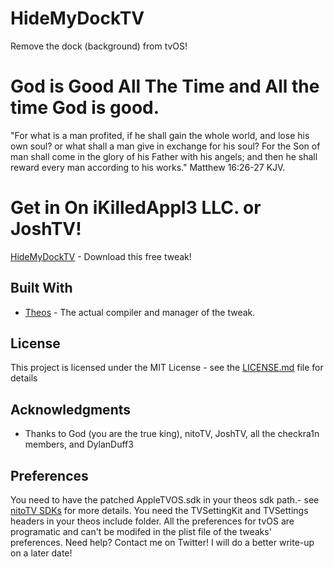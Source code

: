 # HideMyDockTV
Remove the dock (background) from tvOS!

# God is Good All The Time and All the time God is good.
"For what is a man profited, if he shall gain the whole world, and lose his own soul? or what shall a man give in exchange for his soul?
For the Son of man shall come in the glory of his Father with his angels; and then he shall reward every man according to his works." Matthew 16:26-27 KJV.


# Get in On iKilledAppl3 LLC. or JoshTV!

[HideMyDockTV](https://toxicappl3.github.io/tvrepo/) - Download this free tweak!

## Built With

* [Theos](https://github.com/theos/theos) - The actual compiler and manager of the tweak.

## License

This project is licensed under the MIT License - see the [LICENSE.md](LICENSE.md) file for details

## Acknowledgments

* Thanks to God (you are the true king), nitoTV, JoshTV, all the checkra1n members, and DylanDuff3 

## Preferences 
You need to have the patched AppleTVOS.sdk in your theos sdk path.- see [nitoTV SDKs](https://github.com/lechium/sdks) for more details.
You need the TVSettingKit and TVSettings headers in your theos include folder.
All the preferences for tvOS are programatic and can't be modifed in the plist file of the tweaks' preferences. 
Need help? Contact me on Twitter!
I will do a better write-up on a later date!
